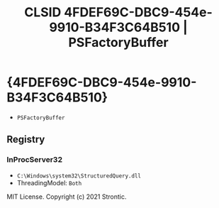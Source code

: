 ﻿---
title: "CLSID 4FDEF69C-DBC9-454e-9910-B34F3C64B510 | PSFactoryBuffer"
excerpt: What is COM-Object CLSID 4FDEF69C-DBC9-454e-9910-B34F3C64B510?
---

# {4FDEF69C-DBC9-454e-9910-B34F3C64B510}

* `PSFactoryBuffer`

## Registry


### InProcServer32

* `C:\Windows\system32\StructuredQuery.dll`
* ThreadingModel: `Both`

MIT License. Copyright (c) 2021 Strontic.



